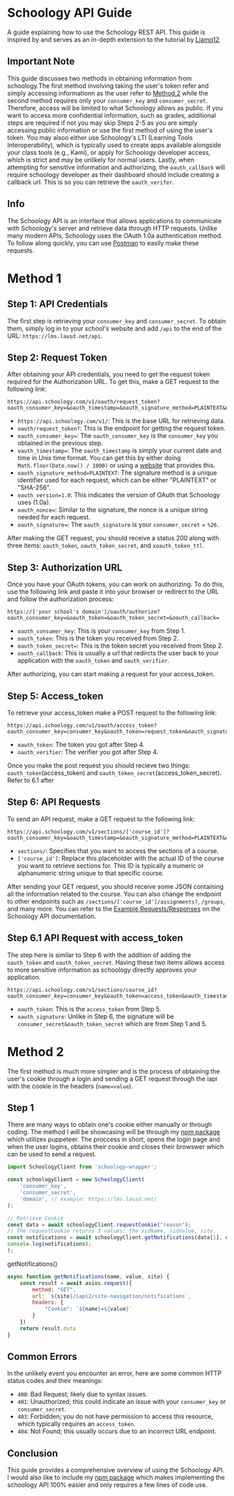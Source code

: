 # Schoology API Guide
A guide explaining how to use the Schoology REST API. This guide is inspired by and serves as an in-depth extension to the tutorial by [Liamq12](https://github.com/Liamq12/Schoology-API).

## Important Note
This guide discusses two methods in obtaining information from schoology.The first method involving taking the user's token refer and simply accessing informationn as the user refer to [Method 2](https://github.com/i-nek/Schoology-API-Guide/edit/main/README.md#method-2) while the second method requires only your `consumer_key` and `consumer_secret`. Therefore, access will be limited to what Schoology allows as public. If you want to access more confidential information, such as grades, additional steps are required if not you may skip Steps 2-5 as you are simply accessing public information or use the first method of using the user's token. You may alsoo either use Schoology's LTI (Learning Tools Interoperability), which is typically used to create apps available alongside your class tools (e.g., Kami), or apply for Schoology developer access, which is strict and may be unlikely for normal users. Lastly, when attempting for sensitive information and authorizing, the `oauth_callback` will require schoology developer as their dashboard should include creating a callback url. This is so you can retrieve the `oauth_verifer`.

## Info
The Schoology API is an interface that allows applications to communicate with Schoology's server and retrieve data through HTTP requests. Unlike many modern APIs, Schoology uses the OAuth 1.0a authentication method. To follow along quickly, you can use [Postman](https://www.postman.com/) to easily make these requests.
# Method 1
## Step 1: API Credentials
The first step is retrieving your `consumer_key` and `consumer_secret`. To obtain them, simply log in to your school's website and add `/api` to the end of the URL: `https://lms.lausd.net/api`.

## Step 2: Request Token
After obtaining your API credentials, you need to get the request token required for the Authorization URL. To get this, make a GET request to the following link:

```
https://api.schoology.com/v1/oauth/request_token?oauth_consumer_key=&oauth_timestamp=&oauth_signature_method=PLAINTEXT&oauth_version=1.0&oauth_nonce=&oauth_signature=
```
- `https://api.schoology.com/v1/`: This is the base URL for retrieving data.
- `oauth/request_token?`: This is the endpoint for getting the request token.
- `oauth_consumer_key=`: The `oauth_consumer_key` is the `consumer_key` you obtained in the previous step.
- `oauth_timestamp=`: The `oauth_timestamp` is simply your current date and time in Unix time format. You can get this by either doing `Math.floor(Date.now() / 1000)` or using a [website](https://www.unixtimestamp.com/#:~:text=Epoch%20and%20unix%20timestamp%20converter%20for%20developers.%20Date%20and) that provides this.
- `oauth_signature_method=PLAINTEXT`: The signature method is a unique identifier used for each request, which can be either "PLAINTEXT" or "SHA-256".
- `oauth_version=1.0`: This indicates the version of OAuth that Schoology uses (1.0a).
- `oauth_nonce=`: Similar to the signature, the nonce is a unique string needed for each request.
- `oauth_signature=`: The `oauth_signature` is your `consumer_secret` + `%26`.

After making the GET request, you should receive a status 200 along with three items: `oauth_token`, `oauth_token_secret`, and `xoauth_token_ttl`.

## Step 3: Authorization URL
Once you have your OAuth tokens, you can work on authorizing. To do this, use the following link and paste it into your browser or redirect to the URL and follow the authorization process:

```
https://['your school's domain']/oauth/authorize?oauth_consumer_key=&oauth_token=&oauth_token_secret=&oauth_callback=
```
- `oauth_consumer_key`: This is your `consumer_key` from Step 1.
- `oauth_token`: This is the token you received from Step 2.
- `oauth_token_secret=`: This is the token secret you received from Step 2.
- `oauth_callback`: This is usually a url that redircts the user back to your application with the `oauth_token` and `oauth_verifier`.

After authorizing, you can start making a request for your access_token.

## Step 5: Access_token
To retrieve your access_token make a POST request to the following link:
```
https://api.schoology.com/v1/oauth/access_token?oauth_consumer_key=consumer_key&oauth_token=request_token&oauth_signature_method=PLAINTEXT&oauth_timestamp=timestamp&oauth_nonce=nonce&oauth_signature=signature&oauth_verifier=verifier
```
- `oauth_token`: The token you got after Step 4.
- `oauth_verifier`: The verifier you got after Step 4.

Once you make the post request you should recieve two things: `oauth_token`(access_token) and `oauth_token_secret`(access_token_secret). Refer to 6.1 after

## Step 6: API Requests
To send an API request, make a GET request to the following link:

```
https://api.schoology.com/v1/sections/['course_id']?oauth_consumer_key=&oauth_timestamp=&oauth_signature_method=PLAINTEXT&oauth_version=1.0&oauth_nonce=&oauth_signature=
```
- `sections/`: Specifies that you want to access the sections of a course.
- `['course_id']`: Replace this placeholder with the actual ID of the course you want to retrieve sections for. This ID is typically a numeric or alphanumeric string unique to that specific course.

After sending your GET request, you should receive some JSON containing all the information related to the course. You can also change the endpoint to other endpoints such as `/sections/['course_id']/assignments?`, `/groups`, and many more. You can refer to the [Example Requests/Responses](https://developers.schoology.com/api-documentation/example-requestsresponses/) on the Schoology API documentation.

## Step 6.1 API Request with access_token
The step here is similar to Step 6 with the addition of adding the `oauth_token` and `oauth_token_secret`. Having these two items allows access to more sensitive information as schoology directly approves your application.
```
https://api.schoology.com/v1/sections/course_id?oauth_consumer_key=consumer_key&oauth_token=access_token&oauth_timestamp=timestamp&oauth_signature_method=PLAINTEXT&oauth_version=1.0&oauth_nonce=nonce&oauth_signature=consumer_secret&access_token_secret
```
- `oauth_token`: This is the `access_token` from Step 5.
- `oauth_signature`: Unlike in Step 6, the signature will be `consumer_secret&oauth_token_secret` which are from Step 1 and 5.
# Method 2
The first method is much more simpler and is the process of obtaining the user's cookie through a login and sending a GET request through the iapi with the cookie in the headers (`name=value`).
## Step 1
There are many ways to obtain one's cookie either manually or through coding. The method I will be showcasing will be through my [npm package](https://github.com/i-nek/Schoology-Wrapper) which utilizes puppeteer. The proccess in short, opens the login page and when the user logins, obtains their cookie and closes their browswer which can be used to send a request.

```javascript
import SchoologyClient from 'schoology-wrapper';

const schoologyClient = new SchoologyClient(
    'consumer_key', 
    'consumer_secret',
    'domain', // example: https://lms.lausd.net/ 
);

// Retrieve Cookie
const data = await schoologyClient.requestCookie("reason");
// The requestCookie returns 3 values: the sidName, sidValue, site,
const notifications = await schoologyClient.getNotifications(data[1], data[2], data[3]);
console.log(notifications);
);
```
getNotifications() 
```javascript
async function getNotifications(name, value, site) {
    const result = await axios.request({
        method: "GET",
        url: `${site}/iapi2/site-navigation/notifications`,
        headers: {
            "Cookie": `${name}=${value}`
        }
    })
    return result.data
}
```

## Common Errors
In the unlikely event you encounter an error, here are some common HTTP status codes and their meanings:
- `400`: Bad Request; likely due to syntax issues.
- `401`: Unauthorized; this could indicate an issue with your `consumer_key` or `consumer_secret`.
- `403`: Forbidden; you do not have permission to access this resource, which typically requires an `access_token`.
- `404`: Not Found; this usually occurs due to an incorrect URL endpoint.

## Conclusion
This guide provides a comprehensive overview of using the Schoology API. I would also like to include my [npm package](https://github.com/i-nek/Schoology-Wrapper) which makes implementing the schoology API 100% easier and only requires a few lines of code use.

